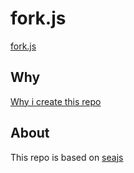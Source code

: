 # fork.js
[fork.js](http://forkjs.dmdgeeker.com)


## Why
[Why i create this repo](./docs/reason_cn.md)


## About
This repo is based on [seajs](https://github.com/seajs/seajs)

